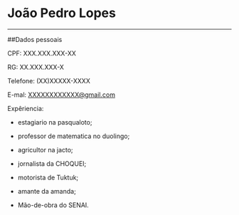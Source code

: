 # João Pedro Lopes

---


##Dados pessoais

CPF: XXX.XXX.XXX-XX

RG: XX.XXX.XXX-X

Telefone: (XX)XXXXX-XXXX

E-mal: XXXXXXXXXXXX@gmail.com

Expêriencia:

- estagiario na pasqualoto;

- professor de matematica no duolingo;

- agricultor na jacto;

- jornalista da CHOQUEI;

- motorista de Tuktuk;

- amante da amanda;

- Mão-de-obra do SENAI. 

